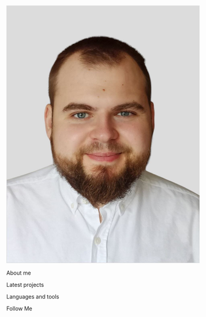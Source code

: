 [![Header](https://github.com/Vladlen1997/Vladlen1997/blob/main/assets/O_9C7HlzbltYIcY7_2P3swYgD1bYKj8KDi9wBz8_ZoaX-PiE40eyO93AJlLX5bNc1AFGNgZa7RLxihH2AUuIXcuK.jpg)]()



About me



Latest projects



Languages and tools


Follow Me
